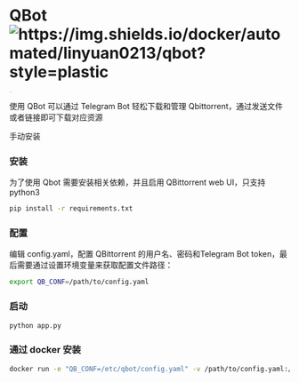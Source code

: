 # QBot   <img src="https://img.shields.io/docker/automated/linyuan0213/qbot?style=plastic" alt="https://img.shields.io/docker/automated/linyuan0213/qbot?style=plastic"  />
<img src="https://minio.xcreal.site:443/blog//2021/7/15/logo_transparent.png" alt="logo_transparent" style="zoom:5%;" align=center />

使用 QBot 可以通过 Telegram Bot 轻松下载和管理 Qbittorrent，通过发送文件或者链接即可下载对应资源

手动安装

### 安装

为了使用 Qbot 需要安装相关依赖，并且启用 QBittorrent web UI，只支持python3

```sh
pip install -r requirements.txt
```

### 配置

编辑 config.yaml，配置 QBittorrent 的用户名、密码和Telegram Bot token，最后需要通过设置环境变量来获取配置文件路径：

```sh
export QB_CONF=/path/to/config.yaml
```

### 启动

```sh
python app.py
```

### 通过 docker 安装

```sh
docker run -e "QB_CONF=/etc/qbot/config.yaml" -v /path/to/config.yaml:/etc/qbot/config.yaml --name qbot linyuan0213/qbot:latest
```

